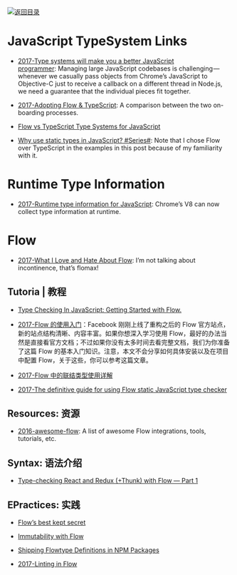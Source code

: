 [![返回目录](https://user-images.githubusercontent.com/5803001/38079637-ff0abcf0-3371-11e8-9b76-ad651620afc7.jpg)](https://github.com/wxyyxc1992/Awesome-Links)

# JavaScript TypeSystem Links

- [2017-Type systems will make you a better JavaScript programmer](http://jaredforsyth.com/type-systems-js-dev/#/5): Managing large JavaScript codebases is challenging — whenever we casually pass objects from Chrome’s JavaScript to Objective-C just to receive a callback on a different thread in Node.js, we need a guarantee that the individual pieces fit together.

- [2017-Adopting Flow & TypeScript](http://thejameskyle.com/adopting-flow-and-typescript.html): A comparison between the two on-boarding processes.

- [Flow vs TypeScript Type Systems for JavaScript](http://djcordhose.github.io/flow-vs-typescript/flow-typescript-2.html#/)

- [Why use static types in JavaScript? #Series#](https://medium.com/@preethikasireddy/why-use-static-types-in-javascript-part-1-8382da1e0adb): Note that I chose Flow over TypeScript in the examples in this post because of my familiarity with it.

# Runtime Type Information

- [2017-Runtime type information for JavaScript](https://parg.co/bB5): Chrome’s V8 can now collect type information at runtime.

# Flow

- [2017-What I Love and Hate About Flow](https://parg.co/bBP): I’m not talking about incontinence, that’s flomax!

## Tutoria | 教程

- [Type Checking In JavaScript: Getting Started with Flow.](https://hackernoon.com/type-checking-in-javascript-getting-started-with-flow-8532c11aceb3)

* [2017-Flow 的使用入门](https://zhuanlan.zhihu.com/p/26204569)：Facebook 刚刚上线了重构之后的 Flow 官方站点，新的站点结构清晰、内容丰富。如果你想深入学习使用 Flow，最好的办法当然是直接看官方文档；不过如果你没有太多时间去看完整文档，我们为你准备了这篇 Flow 的基本入门知识。注意，本文不会分享如何具体安装以及在项目中配置 Flow，关于这些，你可以参考这篇文章。

* [2017-Flow 中的联结类型使用详解](https://zhuanlan.zhihu.com/p/26401539)

* [2017-The definitive guide for using Flow static JavaScript type checker](https://parg.co/b27)

## Resources: 资源

- [2016-awesome-flow](https://github.com/dustinspecker/awesome-flow): A list of awesome Flow integrations, tools, tutorials, etc.

## Syntax: 语法介绍

- [Type-checking React and Redux (+Thunk) with Flow — Part 1](https://blog.callstack.io/type-checking-react-and-redux-thunk-with-flow-part-1-ad12de935c36#.i4tr67qtz)

## EPractices: 实践

- [Flow’s best kept secret](https://medium.com/@forbeslindesay/covariance-and-contravariance-c3b43d805611#.1jh1c2s36)

- [Immutability with Flow](https://medium.com/@gcanti/immutability-with-flow-faa050a1aef4#.66vxtew0s)

- [Shipping Flowtype Definitions in NPM Packages](https://medium.com/@ryyppy/shipping-flowtype-definitions-in-npm-packages-c987917efb65#.3d39c4xr4)

* [2017-Linting in Flow](https://parg.co/b2x)
